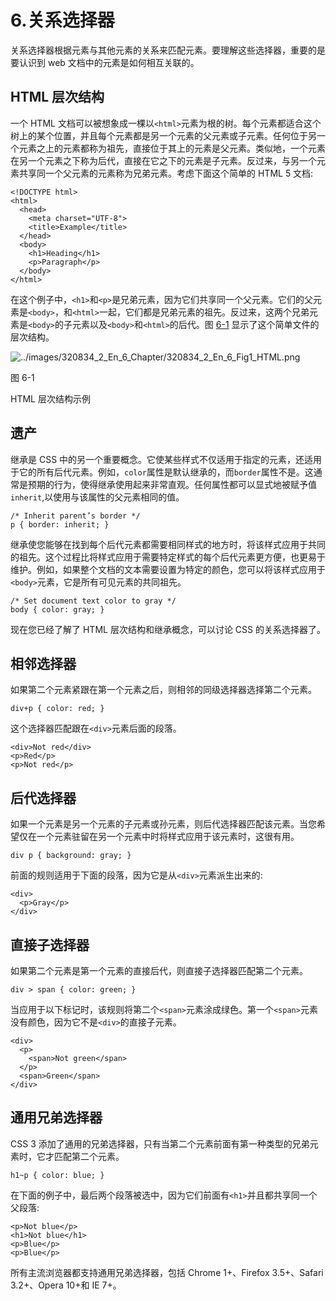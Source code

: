# 6.关系选择器

关系选择器根据元素与其他元素的关系来匹配元素。要理解这些选择器，重要的是要认识到 web 文档中的元素是如何相互关联的。

## HTML 层次结构

一个 HTML 文档可以被想象成一棵以`<html>`元素为根的树。每个元素都适合这个树上的某个位置，并且每个元素都是另一个元素的父元素或子元素。任何位于另一个元素之上的元素都称为祖先，直接位于其上的元素是父元素。类似地，一个元素在另一个元素之下称为后代，直接在它之下的元素是子元素。反过来，与另一个元素共享同一个父元素的元素称为兄弟元素。考虑下面这个简单的 HTML 5 文档:

```
<!DOCTYPE html>
<html>
  <head>
    <meta charset="UTF-8">
    <title>Example</title>
  </head>
  <body>
    <h1>Heading</h1>
    <p>Paragraph</p>
  </body>
</html>

```

在这个例子中，`<h1>`和`<p>`是兄弟元素，因为它们共享同一个父元素。它们的父元素是`<body>`，和`<html>`一起，它们都是兄弟元素的祖先。反过来，这两个兄弟元素是`<body>`的子元素以及`<body>`和`<html>`的后代。图 [6-1](#Fig1) 显示了这个简单文件的层次结构。

![../images/320834_2_En_6_Chapter/320834_2_En_6_Fig1_HTML.png](../images/320834_2_En_6_Chapter/320834_2_En_6_Fig1_HTML.png)

图 6-1

HTML 层次结构示例

## 遗产

继承是 CSS 中的另一个重要概念。它使某些样式不仅适用于指定的元素，还适用于它的所有后代元素。例如，`color`属性是默认继承的，而`border`属性不是。这通常是预期的行为，使得继承使用起来非常直观。任何属性都可以显式地被赋予值`inherit`,以使用与该属性的父元素相同的值。

```
/* Inherit parent’s border */
p { border: inherit; }

```

继承使您能够在找到每个后代元素都需要相同样式的地方时，将该样式应用于共同的祖先。这个过程比将样式应用于需要特定样式的每个后代元素更方便，也更易于维护。例如，如果整个文档的文本需要设置为特定的颜色，您可以将该样式应用于`<body>`元素，它是所有可见元素的共同祖先。

```
/* Set document text color to gray */
body { color: gray; }

```

现在您已经了解了 HTML 层次结构和继承概念，可以讨论 CSS 的关系选择器了。

## 相邻选择器

如果第二个元素紧跟在第一个元素之后，则相邻的同级选择器选择第二个元素。

```
div+p { color: red; }

```

这个选择器匹配跟在`<div>`元素后面的段落。

```
<div>Not red</div>
<p>Red</p>
<p>Not red</p>

```

## 后代选择器

如果一个元素是另一个元素的子元素或孙元素，则后代选择器匹配该元素。当您希望仅在一个元素驻留在另一个元素中时将样式应用于该元素时，这很有用。

```
div p { background: gray; }

```

前面的规则适用于下面的段落，因为它是从`<div>`元素派生出来的:

```
<div>
  <p>Gray</p>
</div>

```

## 直接子选择器

如果第二个元素是第一个元素的直接后代，则直接子选择器匹配第二个元素。

```
div > span { color: green; }

```

当应用于以下标记时，该规则将第二个`<span>`元素涂成绿色。第一个`<span>`元素没有颜色，因为它不是`<div>`的直接子元素。

```
<div>
  <p>
    <span>Not green</span>
  </p>
  <span>Green</span>
</div>

```

## 通用兄弟选择器

CSS 3 添加了通用的兄弟选择器，只有当第二个元素前面有第一种类型的兄弟元素时，它才匹配第二个元素。

```
h1~p { color: blue; }

```

在下面的例子中，最后两个段落被选中，因为它们前面有`<h1>`并且都共享同一个父段落:

```
<p>Not blue</p>
<h1>Not blue</h1>
<p>Blue</p>
<p>Blue</p>

```

所有主流浏览器都支持通用兄弟选择器，包括 Chrome 1+、Firefox 3.5+、Safari 3.2+、Opera 10+和 IE 7+。